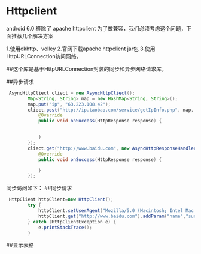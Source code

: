 # Httpclient
android 6.0 移除了 apache httpclient 
为了做兼容，我们必须考虑这个问题，下面推荐几个解决方案

1.使用okhttp、volley
2.官网下载apache httpclient jar包
3.使用HttpURLConnection访问网络。

##这个库是基于HttpURLConnection封装的同步和异步网络请求库。

##<a name="code"/>异步请求
```Java
 AsyncHttpCliect cliect = new AsyncHttpCliect();
        Map<String, String> map = new HashMap<String, String>();
        map.put("ip", "63.223.108.42");
        cliect.post("http://ip.taobao.com/service/getIpInfo.php", map, new AsyncHttpResponseHandler() {
            @Override
            public void onSuccess(HttpResponse response) {


            }
        });
        cliect.get("http://www.baidu.com", new AsyncHttpResponseHandler() {
            @Override
            public void onSuccess(HttpResponse response) {

            }
        });
```


同步访问如下：
##<a name="code"/>同步请求
```Java
 HttpClient httpClient=new HttpClient();
        try {
            httpClient.setUserAgent("Mozilla/5.0 (Macintosh; Intel Mac OS X 10_10_1) AppleWebKit/537.36 (KHTML, like Gecko) Chrome/44.0.2403.157 Safari/537.36");
            httpClient.get("http://www.baidu.com").addParam("name","sunger").addParam("age","22").execute();
        } catch (HttpClientException e) {
            e.printStackTrace();
        }
```
##<a name="table"/>显示表格
       
